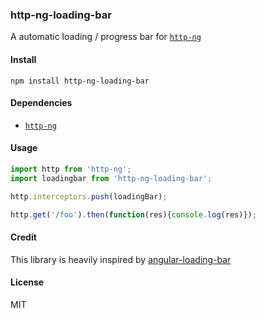 ### http-ng-loading-bar

A automatic loading / progress bar for [`http-ng`](https://github.com/Treri/http-ng)

#### Install

```
npm install http-ng-loading-bar
```

#### Dependencies
- [`http-ng`](https://github.com/Treri/http-ng)

#### Usage

```js
import http from 'http-ng';
import loadingbar from 'http-ng-loading-bar';

http.interceptors.push(loadingBar);

http.get('/foo').then(function(res){console.log(res)});
```

#### Credit

This library is heavily inspired by [angular-loading-bar](https://github.com/chieffancypants/angular-loading-bar)

#### License
MIT
